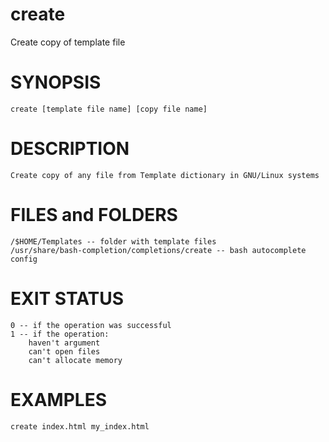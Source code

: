 # create
Create copy of template file

# SYNOPSIS
	create [template file name] [copy file name]

# DESCRIPTION
	Create copy of any file from Template dictionary in GNU/Linux systems
# FILES and FOLDERS
	/$HOME/Templates -- folder with template files
	/usr/share/bash-completion/completions/create -- bash autocomplete config
# EXIT STATUS
	0 -- if the operation was successful
	1 -- if the operation: 
		haven't argument
		can't open files
		can't allocate memory
# EXAMPLES
	create index.html my_index.html



